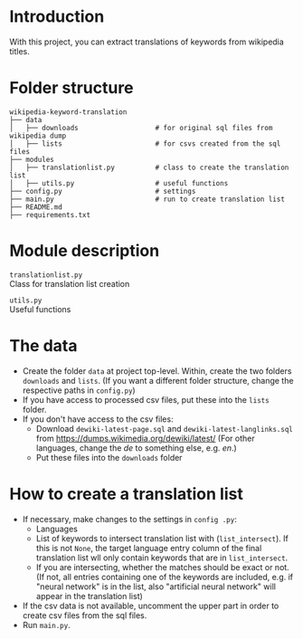 # Introduction
With this project, you can extract translations of keywords from wikipedia titles. 

# Folder structure
```
wikipedia-keyword-translation
├── data
│   ├── downloads                   # for original sql files from wikipedia dump
│   ├── lists                       # for csvs created from the sql files
├── modules
│   ├── translationlist.py          # class to create the translation list
│   ├── utils.py                    # useful functions
├── config.py                       # settings
├── main.py                         # run to create translation list
├── README.md
├── requirements.txt
```

# Module description

`translationlist.py`      
Class for translation list creation

`utils.py`     
Useful functions

# The data
* Create the folder `data` at project top-level. Within, create the two folders `downloads` and `lists`. (If you want a different folder structure, change the respective paths in `config.py`)
* If you have access to processed csv files, put these into the `lists` folder.
* If you don't have access to the csv files:
    * Download `dewiki-latest-page.sql` and `dewiki-latest-langlinks.sql` from https://dumps.wikimedia.org/dewiki/latest/ (For other languages, change the *de* to something else, e.g. *en*.)
    * Put these files into the `downloads` folder
    
# How to create a translation list
* If necessary, make changes to the settings in `config .py`:
    * Languages
    * List of keywords to intersect translation list with (`list_intersect`). If this is not `None`, the target language entry column of the final translation list wll only contain keywords that are in `list_intersect`.
    * If you are intersecting, whether the matches should be exact or not. (If not, all entries containing one of the keywords are included, e.g. if "neural network" is in the list, also "artificial neural network" will appear in the translation list)
* If the csv data is not available, uncomment the upper part in order to create csv files from the sql files.
* Run `main.py`.

